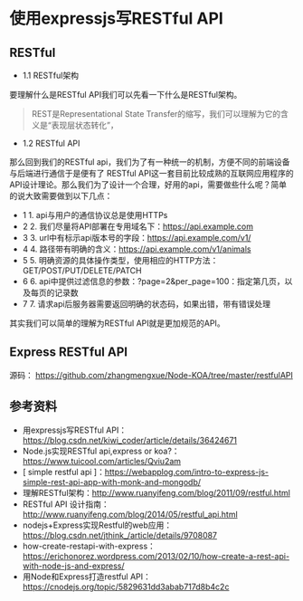 # 使用expressjs写RESTful API

## RESTful

- 1.1 RESTful架构

要理解什么是RESTful API我们可以先看一下什么是RESTful架构。

>REST是Representational State Transfer的缩写，我们可以理解为它的含义是“表现层状态转化”，

- 1.2 RESTful API

那么回到我们的RESTful api，我们为了有一种统一的机制，方便不同的前端设备与后端进行通信于是便有了 RESTful API这一套目前比较成熟的互联网应用程序的API设计理论。那么我们为了设计一个合理，好用的api，需要做些什么呢？简单的说大致需要做到以下几点：

- 1 1. api与用户的通信协议总是使用HTTPs
- 2 2. 我们尽量将API部署在专用域名下：https://api.example.com
- 3 3. url中有标示api版本号的字段：https://api.example.com/v1/
- 4 4. 路径带有明确的含义：https://api.example.com/v1/animals
- 5 5. 明确资源的具体操作类型，使用相应的HTTP方法：GET/POST/PUT/DELETE/PATCH
- 6 6. api中提供过滤信息的参数：?page=2&per_page=100：指定第几页，以及每页的记录数
- 7 7. 请求api后服务器需要返回明确的状态码，如果出错，带有错误处理

其实我们可以简单的理解为RESTful API就是更加规范的API。

## Express RESTful API
源码： https://github.com/zhangmengxue/Node-KOA/tree/master/restfulAPI



## 参考资料
- 用expressjs写RESTful API：https://blog.csdn.net/kiwi_coder/article/details/36424671
- Node.js实现RESTful api,express or koa?： https://www.tuicool.com/articles/Qviu2am
- [ simple restful api ]：https://webapplog.com/intro-to-express-js-simple-rest-api-app-with-monk-and-mongodb/
- 理解RESTful架构：http://www.ruanyifeng.com/blog/2011/09/restful.html
- RESTful API 设计指南：http://www.ruanyifeng.com/blog/2014/05/restful_api.html
- nodejs+Express实现Restful的web应用：https://blog.csdn.net/jthink_/article/details/9708087
- how-create-restapi-with-express：https://erichonorez.wordpress.com/2013/02/10/how-create-a-rest-api-with-node-js-and-express/
- 用Node和Express打造restful API：https://cnodejs.org/topic/5829631dd3abab717d8b4c2c

